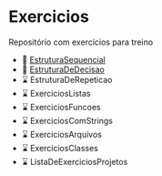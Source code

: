 # Exercicios
Repositório com exercícios para treino

* 📝 <a href="https://github.com/rafarodrigues/exercicios/tree/main/Sequenciais" target="_blank">EstruturaSequencial<a>
* 📝 <a href="https://github.com/rafarodrigues/exercicios/tree/main/EstruturaDeDecisao" target="_blank">EstruturaDeDecisao<a>
* ⌛ EstruturaDeRepeticao
* ⌛ ExerciciosListas
* ⌛ ExerciciosFuncoes
* ⌛ ExerciciosComStrings
* ⌛ ExerciciosArquivos
* ⌛ ExerciciosClasses
* ⌛ ListaDeExerciciosProjetos
